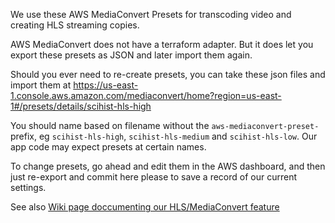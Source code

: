 We use these AWS MediaConvert Presets for transcoding video and creating HLS streaming copies.

AWS MediaConvert does not have a terraform adapter. But it does let you export these presets as JSON and later import them again.

Should you ever need to re-create presets, you can take these json files and import them at https://us-east-1.console.aws.amazon.com/mediaconvert/home?region=us-east-1#/presets/details/scihist-hls-high

You should name based on filename without the `aws-mediaconvert-preset-` prefix, eg `scihist-hls-high`, `scihist-hls-medium` and `scihist-hls-low`. Our app code may expect presets at certain names.

To change presets, go ahead and edit them in the AWS dashboard, and then just re-export and commit here please to save a record of our current settings.

See also [Wiki page doccumenting our HLS/MediaConvert feature](https://sciencehistory.atlassian.net/l/c/MXeDCSjw)
